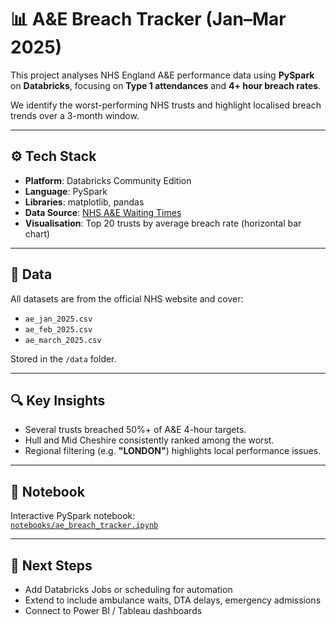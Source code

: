 # 📊 A&E Breach Tracker (Jan–Mar 2025)

This project analyses NHS England A&E performance data using **PySpark** on **Databricks**, focusing on **Type 1 attendances** and **4+ hour breach rates**.

We identify the worst-performing NHS trusts and highlight localised breach trends over a 3-month window.

---

## ⚙️ Tech Stack

- **Platform**: Databricks Community Edition  
- **Language**: PySpark  
- **Libraries**: matplotlib, pandas  
- **Data Source**: [NHS A&E Waiting Times](https://www.england.nhs.uk/statistics/statistical-work-areas/ae-waiting-times-and-activity/)  
- **Visualisation**: Top 20 trusts by average breach rate (horizontal bar chart)

---

## 📁 Data

All datasets are from the official NHS website and cover:

- `ae_jan_2025.csv`  
- `ae_feb_2025.csv`  
- `ae_march_2025.csv`  

Stored in the `/data` folder.

---

## 🔍 Key Insights

- Several trusts breached 50%+ of A&E 4-hour targets.  
- Hull and Mid Cheshire consistently ranked among the worst.  
- Regional filtering (e.g. **"LONDON"**) highlights local performance issues.

---

## 📘 Notebook

Interactive PySpark notebook:  
[`notebooks/ae_breach_tracker.ipynb`](notebooks/ae_breach_tracker.ipynb)

---

## 🚀 Next Steps

- Add Databricks Jobs or scheduling for automation  
- Extend to include ambulance waits, DTA delays, emergency admissions  
- Connect to Power BI / Tableau dashboards

